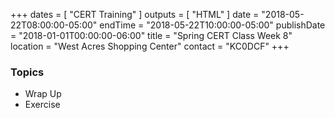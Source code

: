 +++
dates = [ "CERT Training" ]
outputs = [ "HTML" ]
date = "2018-05-22T08:00:00-05:00"
endTime = "2018-05-22T10:00:00-05:00"
publishDate = "2018-01-01T00:00:00-06:00"
title = "Spring CERT Class Week 8"
location = "West Acres Shopping Center"
contact = "KC0DCF"
+++
### Topics

* Wrap Up
* Exercise

